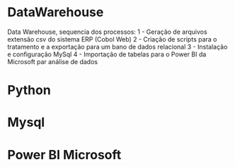 # DataWarehouse
Data Warehouse, sequencia dos processos:
1 - Geração de arquivos extensão csv do sistema ERP (Cobol Web)
2 - Criação de scripts para o tratamento e a exportação para um bano de dados relacional
3 - Instalação e configuração MySql 
4 - Importação de tabelas para o Power BI da Microsoft par análise de dados

# Python

# Mysql

# Power BI Microsoft

